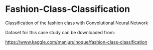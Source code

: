 # Fashion-Class-Classification
Classification of the fashion class with Convolutional Neural Network

Dataset for this case study can be downloaded from:

https://www.kaggle.com/manjurulhoque/fashion-class-classification
